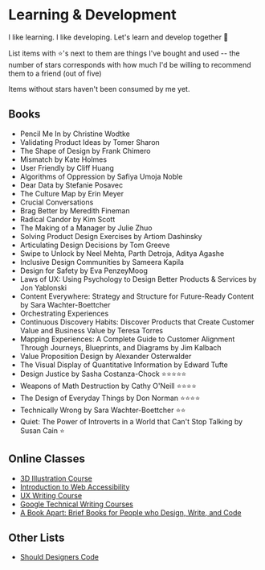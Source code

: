 # Learning & Development 
I like learning. I like developing. Let's learn and develop together 🧠 

List items with ⭐'s next to them are things I've bought and used -- the number of stars corresponds with how much I'd be willing to recommend them to a friend (out of five) 

Items without stars haven't been consumed by me yet. 

## Books 
- Pencil Me In by Christine Wodtke
- Validating Product Ideas by Tomer Sharon
- The Shape of Design by Frank Chimero
- Mismatch by Kate Holmes 
- User Friendly by Cliff Huang 
- Algorithms of Oppression by Safiya Umoja Noble 
- Dear Data by Stefanie Posavec 
- The Culture Map by Erin Meyer
- Crucial Conversations 
- Brag Better by Meredith Fineman
- Radical Candor by Kim Scott
- The Making of a Manager by Julie Zhuo
- Solving Product Design Exercises by Artiom Dashinsky
- Articulating Design Decisions by Tom Greeve
- Swipe to Unlock by Neel Mehta, Parth Detroja, Aditya Agashe
- Inclusive Design Communities by Sameera Kapila
- Design for Safety by Eva PenzeyMoog
- Laws of UX: Using Psychology to Design Better Products & Services by Jon Yablonski
- Content Everywhere: Strategy and Structure for Future-Ready Content by Sara Wachter-Boettcher
- Orchestrating Experiences
- Continuous Discovery Habits: Discover Products that Create Customer Value and Business Value by Teresa Torres
- Mapping Experiences: A Complete Guide to Customer Alignment Through Journeys, Blueprints, and Diagrams by Jim Kalbach
- Value Proposition Design by Alexander Osterwalder
- The Visual Display of Quantitative Information by Edward Tufte 
- Design Justice by Sasha Costanza-Chock ⭐⭐⭐⭐⭐
- Weapons of Math Destruction by Cathy O'Neill ⭐⭐⭐⭐
- The Design of Everyday Things by Don Norman ⭐⭐⭐⭐
- Technically Wrong by Sara Wachter-Boettcher ⭐⭐
- Quiet: The Power of Introverts in a World that Can't Stop Talking by Susan Cain ⭐

## Online Classes 
- [3D Illustration Course](https://polygonrunway.com/courses/) 
- [Introduction to Web Accessibility](https://www.edx.org/course/web-accessibility-introduction)
- [UX Writing Course](https://uxcontent.com/)
- [Google Technical Writing Courses](https://developers.google.com/tech-writing) 
- [A Book Apart: Brief Books for People who Design, Write, and Code](https://abookapart.com/)

## Other Lists
- [Should Designers Code](https://github.com/github/product-design/blob/main/should-designers-code.md)
